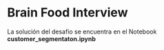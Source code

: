 # Brain Food Interview

La solución del desafio se encuentra en el Notebook **customer_segmentaton.ipynb**